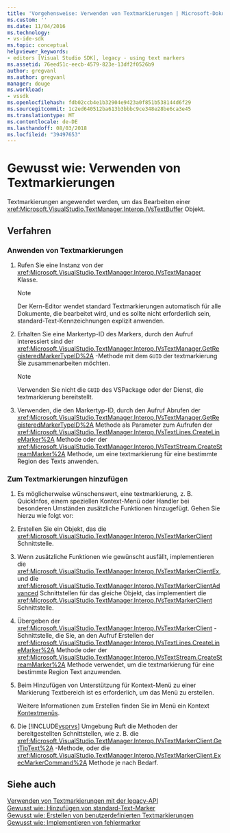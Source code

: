 ```yaml
---
title: 'Vorgehensweise: Verwenden von Textmarkierungen | Microsoft-Dokumentation'
ms.custom: ''
ms.date: 11/04/2016
ms.technology:
- vs-ide-sdk
ms.topic: conceptual
helpviewer_keywords:
- editors [Visual Studio SDK], legacy - using text markers
ms.assetid: 76eed51c-eecb-4579-823e-13df2f0526b9
author: gregvanl
ms.author: gregvanl
manager: douge
ms.workload:
- vssdk
ms.openlocfilehash: fdb02ccb4e1b32904e9423a0f851b538144d6f29
ms.sourcegitcommit: 1c2ed640512ba613b3bbbc9ce348e28be6ca3e45
ms.translationtype: MT
ms.contentlocale: de-DE
ms.lasthandoff: 08/03/2018
ms.locfileid: "39497653"
---
```

# <a name="how-to-use-text-markers"></a>Gewusst wie: Verwenden von Textmarkierungen
Textmarkierungen angewendet werden, um das Bearbeiten einer <xref:Microsoft.VisualStudio.TextManager.Interop.IVsTextBuffer> Objekt.  
  
## <a name="procedures"></a>Verfahren  
  
### <a name="to-apply-text-markers"></a>Anwenden von Textmarkierungen  
  
1.  Rufen Sie eine Instanz von der <xref:Microsoft.VisualStudio.TextManager.Interop.IVsTextManager> Klasse.  
  
    > [!NOTE]
    >  Der Kern-Editor wendet standard Textmarkierungen automatisch für alle Dokumente, die bearbeitet wird, und es sollte nicht erforderlich sein, standard-Text-Kennzeichnungen explizit anwenden.  
  
2.  Erhalten Sie eine Markertyp-ID des Markers, durch den Aufruf interessiert sind der <xref:Microsoft.VisualStudio.TextManager.Interop.IVsTextManager.GetRegisteredMarkerTypeID%2A> -Methode mit dem `GUID` der textmarkierung Sie zusammenarbeiten möchten.  
  
    > [!NOTE]
    >  Verwenden Sie nicht die `GUID` des VSPackage oder der Dienst, die textmarkierung bereitstellt.  
  
3.  Verwenden, die den Markertyp-ID, durch den Aufruf Abrufen der <xref:Microsoft.VisualStudio.TextManager.Interop.IVsTextManager.GetRegisteredMarkerTypeID%2A> Methode als Parameter zum Aufrufen der <xref:Microsoft.VisualStudio.TextManager.Interop.IVsTextLines.CreateLineMarker%2A> Methode oder der <xref:Microsoft.VisualStudio.TextManager.Interop.IVsTextStream.CreateStreamMarker%2A> Methode, um eine textmarkierung für eine bestimmte Region des Texts anwenden.  
  
### <a name="to-add-features-to-text-markers"></a>Zum Textmarkierungen hinzufügen  
  
1.  Es möglicherweise wünschenswert, eine textmarkierung, z. B. QuickInfos, einem speziellen Kontext-Menü oder Handler bei besonderen Umständen zusätzliche Funktionen hinzugefügt. Gehen Sie hierzu wie folgt vor:  
  
2.  Erstellen Sie ein Objekt, das die <xref:Microsoft.VisualStudio.TextManager.Interop.IVsTextMarkerClient> Schnittstelle.  
  
3.  Wenn zusätzliche Funktionen wie gewünscht ausfällt, implementieren die <xref:Microsoft.VisualStudio.TextManager.Interop.IVsTextMarkerClientEx>, und die <xref:Microsoft.VisualStudio.TextManager.Interop.IVsTextMarkerClientAdvanced> Schnittstellen für das gleiche Objekt, das implementiert die <xref:Microsoft.VisualStudio.TextManager.Interop.IVsTextMarkerClient> Schnittstelle.  
  
4.  Übergeben der <xref:Microsoft.VisualStudio.TextManager.Interop.IVsTextMarkerClient> -Schnittstelle, die Sie, an den Aufruf Erstellen der <xref:Microsoft.VisualStudio.TextManager.Interop.IVsTextLines.CreateLineMarker%2A> Methode oder der <xref:Microsoft.VisualStudio.TextManager.Interop.IVsTextStream.CreateStreamMarker%2A> Methode verwendet, um die textmarkierung für eine bestimmte Region Text anzuwenden.  
  
5.  Beim Hinzufügen von Unterstützung für Kontext-Menü zu einer Markierung Textbereich ist es erforderlich, um das Menü zu erstellen.  
  
     Weitere Informationen zum Erstellen finden Sie im Menü ein Kontext [Kontextmenüs](../extensibility/context-menus.md).  
  
6.  Die [!INCLUDE[vsprvs](../code-quality/includes/vsprvs_md.md)] Umgebung Ruft die Methoden der bereitgestellten Schnittstellen, wie z. B. die <xref:Microsoft.VisualStudio.TextManager.Interop.IVsTextMarkerClient.GetTipText%2A> -Methode, oder die <xref:Microsoft.VisualStudio.TextManager.Interop.IVsTextMarkerClient.ExecMarkerCommand%2A> Methode je nach Bedarf.  
  
## <a name="see-also"></a>Siehe auch  
 [Verwenden von Textmarkierungen mit der legacy-API](../extensibility/using-text-markers-with-the-legacy-api.md)   
 [Gewusst wie: Hinzufügen von standard-Text-Marker](../extensibility/how-to-add-standard-text-markers.md)   
 [Gewusst wie: Erstellen von benutzerdefinierten Textmarkierungen](../extensibility/how-to-create-custom-text-markers.md)   
 [Gewusst wie: Implementieren von fehlermarker](../extensibility/how-to-implement-error-markers.md)